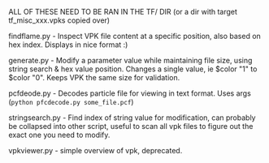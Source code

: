 ALL OF THESE NEED TO BE RAN IN THE TF/ DIR (or a dir with target tf_misc_xxx.vpks copied over)

findflame.py - Inspect VPK file content at a specific position, also based on hex index. Displays in nice format :)

generate.py - Modify a parameter value while maintaining file size, using string search & hex value position. Changes a single value, ie $color "1" to $color "0". Keeps VPK the same size for validation.

pcfdeode.py - Decodes particle file for viewing in text format. Uses args (```python pfcdecode.py some_file.pcf```)

stringsearch.py - Find index of string value for modification, can probably be collapsed into other script, useful to scan all vpk files to figure out the exact one you need to modify. 

vpkviewer.py - simple overview of vpk, deprecated.
